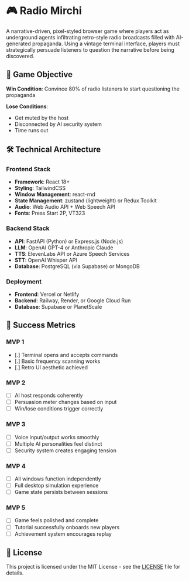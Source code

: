 # 🎮 Radio Mirchi

A narrative-driven, pixel-styled browser game where players act as underground agents infiltrating retro-style radio broadcasts filled with AI-generated propaganda. Using a vintage terminal interface, players must strategically persuade listeners to question the narrative before being discovered.

## 🎯 Game Objective

**Win Condition**: Convince 80% of radio listeners to start questioning the propaganda

**Lose Conditions**:
- Get muted by the host
- Disconnected by AI security system
- Time runs out

## 🛠️ Technical Architecture

### Frontend Stack
- **Framework**: React 18+
- **Styling**: TailwindCSS
- **Window Management**: react-rnd 
- **State Management**: zustand (lightweight) or Redux Toolkit
- **Audio**: Web Audio API + Web Speech API
- **Fonts**: Press Start 2P, VT323

### Backend Stack
- **API**: FastAPI (Python) or Express.js (Node.js)
- **LLM**: OpenAI GPT-4 or Anthropic Claude
- **TTS**: ElevenLabs API or Azure Speech Services
- **STT**: OpenAI Whisper API
- **Database**: PostgreSQL (via Supabase) or MongoDB

### Deployment
- **Frontend**: Vercel or Netlify
- **Backend**: Railway, Render, or Google Cloud Run
- **Database**: Supabase or PlanetScale

## 🎯 Success Metrics

### MVP 1
- [.] Terminal opens and accepts commands
- [.] Basic frequency scanning works
- [.] Retro UI aesthetic achieved

### MVP 2
- [ ] AI host responds coherently
- [ ] Persuasion meter changes based on input
- [ ] Win/lose conditions trigger correctly

### MVP 3
- [ ] Voice input/output works smoothly
- [ ] Multiple AI personalities feel distinct
- [ ] Security system creates engaging tension

### MVP 4
- [ ] All windows function independently
- [ ] Full desktop simulation experience
- [ ] Game state persists between sessions

### MVP 5
- [ ] Game feels polished and complete
- [ ] Tutorial successfully onboards new players
- [ ] Achievement system encourages replay

## 📄 License

This project is licensed under the MIT License - see the [LICENSE](LICENSE) file for details.
